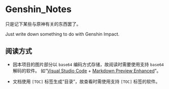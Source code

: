# Genshin_Notes

只是记下某些与原神有关的东西罢了。

Just write down something to do with Genshin Impact.

## 阅读方式

- 因本项目的图片部分以 `base64` 编码方式存储，故阅读时需要使用支持 `base64` 解码的软件。
  如“[Visual Studio Code](https://code.visualstudio.com/ "Visual Studio Code - Code Editing. Redefined") + [Markdown Preview Enhanced](https://marketplace.visualstudio.com/items?itemName=shd101wyy.markdown-preview-enhanced "Markdown Preview Enhanced - Visual Studio Marketplace")”。

- 文档使用 `[TOC]` 标签生成“目录”，故查看时需使用支持 `[TOC]` 标签的软件。
